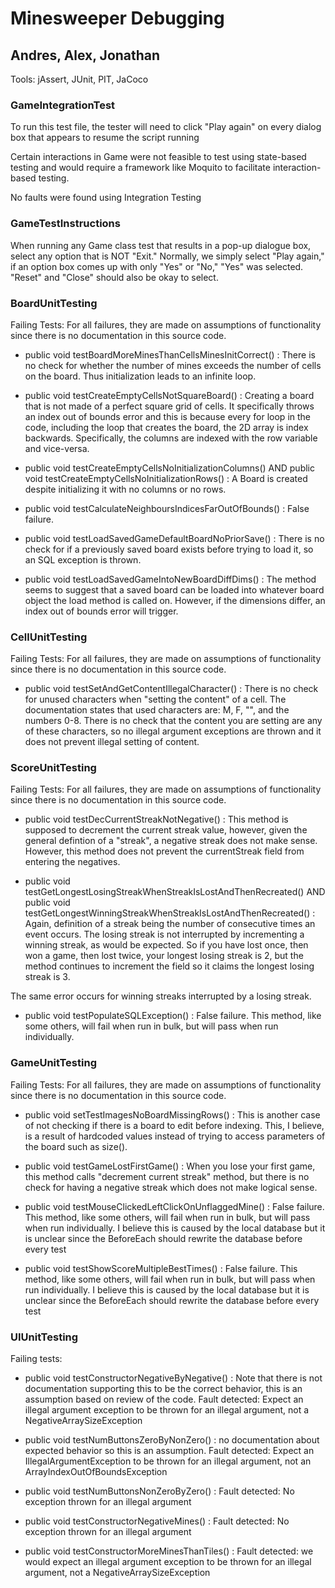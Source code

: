 # Minesweeper Debugging
## Andres, Alex, Jonathan

Tools: jAssert, JUnit, PIT, JaCoco 

### GameIntegrationTest

To run this test file, the tester will need to click "Play again" on every dialog box that appears to resume the script running

Certain interactions in Game were not feasible to test using state-based testing and would require a framework like Moquito to facilitate interaction-based testing.

No faults were found using Integration Testing

### GameTestInstructions
When running any Game class test that results in a pop-up dialogue box, select any option that is NOT "Exit." 
Normally, we simply select "Play again," if an option box comes up with only "Yes" or "No," "Yes" was selected. "Reset" and "Close" should also be okay to select.

### BoardUnitTesting
Failing Tests:
For all failures, they are made on assumptions of functionality since there is no documentation in this source code.

- public void testBoardMoreMinesThanCellsMinesInitCorrect() : 
  There is no check for whether the number of mines exceeds the number of cells on the board.
  Thus initialization leads to an infinite loop.

- public void testCreateEmptyCellsNotSquareBoard() : 
  Creating a board that is not made of a perfect square grid of cells. It specifically throws an index out of bounds error and this is because every for loop in the code, including the loop that creates the board, the 2D array is index backwards. Specifically, the columns are indexed with the row variable and vice-versa.


- public void testCreateEmptyCellsNoInitializationColumns() AND
  public void testCreateEmptyCellsNoInitializationRows() : 
  A Board is created despite initializing it with no columns or no rows.

- public void testCalculateNeighboursIndicesFarOutOfBounds() : 
  False failure.

- public void testLoadSavedGameDefaultBoardNoPriorSave() : 
  There is no check for if a previously saved board exists before trying to load it, so an SQL exception is thrown.

- public void testLoadSavedGameIntoNewBoardDiffDims() : 
  The method seems to suggest that a saved board can be loaded into whatever board object the load method is called on. However, if the dimensions differ, an index out of bounds error will trigger.


### CellUnitTesting
Failing Tests:
For all failures, they are made on assumptions of functionality since there is no documentation in this source code.

- public void testSetAndGetContentIllegalCharacter() : 
  There is no check for unused characters when "setting the content" of a cell. The documentation states that used characters are: M, F, "", and the numbers 0-8. There is no check that the content you are setting are any of these characters, so no illegal argument exceptions are thrown and it does not prevent illegal setting of content.

### ScoreUnitTesting
Failing Tests:
For all failures, they are made on assumptions of functionality since there is no documentation in this source code.

- public void testDecCurrentStreakNotNegative() : 
  This method is supposed to decrement the current streak value, however, given the general defintion of a "streak", a negative streak does not make sense. However, this method does not prevent the currentStreak field from entering the negatives.

- public void testGetLongestLosingStreakWhenStreakIsLostAndThenRecreated() AND
  public void testGetLongestWinningStreakWhenStreakIsLostAndThenRecreated() : 
  Again, definition of a streak being the number of consecutive times an event occurs. The losing streak is not interrupted by incrementing a winning streak, as would be expected. So if you have lost once, then won a game, then lost twice, your longest losing streak is 2, but the method continues to increment the field so it claims the longest losing streak is 3.

The same error occurs for winning streaks interrupted by a losing streak.

- public void testPopulateSQLException() : 
  False failure. This method, like some others, will fail when run in bulk, but will pass when run individually.

### GameUnitTesting
Failing Tests:
For all failures, they are made on assumptions of functionality since there is no documentation in this source code.

- public void setTestImagesNoBoardMissingRows() : 
  This is another case of not checking if there is a board to edit before indexing. This, I believe, is a result of hardcoded values instead of trying to access parameters of the board such as size().

- public void testGameLostFirstGame() : 
  When you lose your first game, this method calls "decrement current streak" method, but there is no check for having a negative streak which does not make logical sense.

- public void testMouseClickedLeftClickOnUnflaggedMine() : 
  False failure. This method, like some others, will fail when run in bulk, but will pass when run individually. I believe this is caused by the local database but it is unclear since the BeforeEach should rewrite the database before every test

- public void testShowScoreMultipleBestTimes() : 
  False failure. This method, like some others, will fail when run in bulk, but will pass when run individually. I believe this is caused by the local database but it is unclear since the BeforeEach should rewrite the database before every test


### UIUnitTesting
Failing tests:

- public void testConstructorNegativeByNegative() : 
Note that there is not documentation supporting this to be the correct behavior, this is an assumption based on review of the code. Fault detected: Expect an illegal argument exception to be thrown for an illegal argument, not a NegativeArraySizeException

- public void testNumButtonsZeroByNonZero() : 
no documentation about expected behavior so this is an assumption. Fault detected: Expect an IllegalArgumentException to be thrown for an illegal argument, not an ArrayIndexOutOfBoundsException

- public void testNumButtonsNonZeroByZero() : 
Fault detected: No exception thrown for an illegal argument

- public void testConstructorNegativeMines() : 
Fault detected: No exception thrown for an illegal argument

- public void testConstructorMoreMinesThanTiles() : 
Fault detected: we would expect an illegal argument exception to be thrown for an illegal argument, not a NegativeArraySizeException

